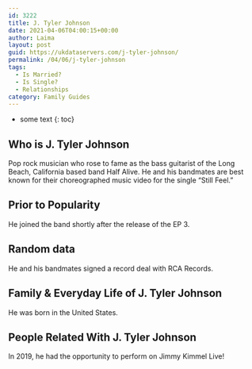 ```yaml
---
id: 3222
title: J. Tyler Johnson
date: 2021-04-06T04:00:15+00:00
author: Laima
layout: post
guid: https://ukdataservers.com/j-tyler-johnson/
permalink: /04/06/j-tyler-johnson
tags:
  - Is Married?
  - Is Single?
  - Relationships
category: Family Guides
---
```


* some text
{: toc}


## Who is J. Tyler Johnson
                  
                  
                  
Pop rock musician who rose to fame as the bass guitarist of the Long Beach, California based band Half Alive. He and his bandmates are best known for their choreographed music video for the single &#8220;Still Feel.&#8221;
                  
              
            
              
            
                
                
                
## Prior to Popularity
                  
                  
                  
He joined the band shortly after the release of the EP 3.
                  
              
            
              
            
                
                
                
## Random data
                  
                  
                  
He and his bandmates signed a record deal with RCA Records. 
                  
              
            
              
            
                
                
                
## Family & Everyday Life of J. Tyler Johnson
                  
                  
                  
He was born in the United States. 
                  
              
            
              
            
                
                
                
## People Related With J. Tyler Johnson
                  
                  
                  
In 2019, he had the opportunity to perform on Jimmy Kimmel Live!
                  
              
            
              
            
                
              
            
              
              
            
            
              
            
          
          
          